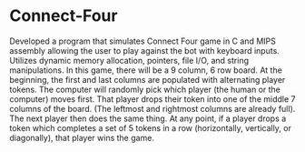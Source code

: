 # Connect-Four
Developed a program that simulates Connect Four game in C and MIPS assembly allowing the user to play against the bot with keyboard inputs. Utilizes dynamic memory allocation, pointers, file I/O, and string manipulations. In this game, there will be a 9 column, 6 row board. At the beginning, the first and last columns are populated with alternating player tokens. The computer will randomly pick which player (the human or the computer) moves first. That player drops their token into one of the middle 7 columns of the board. (The leftmost and rightmost columns are already full). The next player then does the same thing.  At any point, if a player drops a token which completes a set of 5 tokens in a row (horizontally, vertically, or diagonally), that player wins the game.

